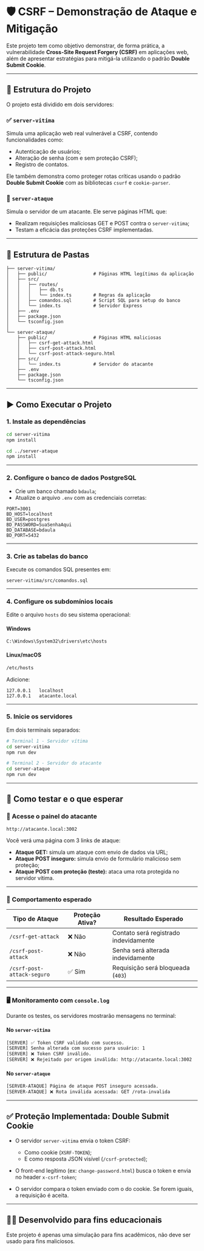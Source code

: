 
# 🛡️ CSRF – Demonstração de Ataque e Mitigação

Este projeto tem como objetivo demonstrar, de forma prática, a vulnerabilidade **Cross-Site Request Forgery (CSRF)** em aplicações web, além de apresentar estratégias para mitigá-la utilizando o padrão **Double Submit Cookie**.

---

## 🧩 Estrutura do Projeto

O projeto está dividido em dois servidores:

### ✅ `server-vitima`
Simula uma aplicação web real vulnerável a CSRF, contendo funcionalidades como:

- Autenticação de usuários;
- Alteração de senha (com e sem proteção CSRF);
- Registro de contatos.

Ele também demonstra como proteger rotas críticas usando o padrão **Double Submit Cookie** com as bibliotecas `csurf` e `cookie-parser`.

### 🚨 `server-ataque`
Simula o servidor de um atacante. Ele serve páginas HTML que:
- Realizam requisições maliciosas GET e POST contra o `server-vitima`;
- Testam a eficácia das proteções CSRF implementadas.

---

## 📁 Estrutura de Pastas

```
├── server-vitima/
│   ├── public/                 # Páginas HTML legítimas da aplicação
│   ├── src/
│   │   ├── routes/
│   │   │   ├── db.ts
│   │   │   └── index.ts        # Regras da aplicação
│   │   ├── comandos.sql        # Script SQL para setup do banco
│   │   └── index.ts            # Servidor Express
│   ├── .env
│   ├── package.json
│   └── tsconfig.json
│
└── server-ataque/
    ├── public/                 # Páginas HTML maliciosas
    │   ├── csrf-get-attack.html
    │   ├── csrf-post-attack.html
    │   └── csrf-post-attack-seguro.html
    ├── src/
    │   └── index.ts            # Servidor do atacante
    ├── .env
    ├── package.json
    └── tsconfig.json
```

---

## ▶️ Como Executar o Projeto

### 1. Instale as dependências

```bash
cd server-vitima
npm install

cd ../server-ataque
npm install
```

---

### 2. Configure o banco de dados PostgreSQL

- Crie um banco chamado `bdaula`;
- Atualize o arquivo `.env` com as credenciais corretas:

```env
PORT=3001
BD_HOST=localhost
BD_USER=postgres
BD_PASSWORD=SuaSenhaAqui
BD_DATABASE=bdaula
BD_PORT=5432
```

---

### 3. Crie as tabelas do banco

Execute os comandos SQL presentes em:

```
server-vitima/src/comandos.sql
```

---

### 4. Configure os subdomínios locais

Edite o arquivo `hosts` do seu sistema operacional:

#### Windows
```
C:\Windows\System32\drivers\etc\hosts
```

#### Linux/macOS
```bash
/etc/hosts
```

Adicione:
```
127.0.0.1   localhost
127.0.0.1   atacante.local
```

---

### 5. Inicie os servidores

Em dois terminais separados:

```bash
# Terminal 1 - Servidor vítima
cd server-vitima
npm run dev

# Terminal 2 - Servidor do atacante
cd server-ataque
npm run dev
```

---

## 🧪 Como testar e o que esperar

### 🔹 Acesse o painel do atacante

```
http://atacante.local:3002
```

Você verá uma página com 3 links de ataque:

- **Ataque GET:** simula um ataque com envio de dados via URL;
- **Ataque POST inseguro:** simula envio de formulário malicioso sem proteção;
- **Ataque POST com proteção (teste):** ataca uma rota protegida no servidor vítima.

---

### 🔹 Comportamento esperado

| Tipo de Ataque              | Proteção Ativa? | Resultado Esperado                  |
|----------------------------|------------------|-------------------------------------|
| `/csrf-get-attack`         | ❌ Não           | Contato será registrado indevidamente |
| `/csrf-post-attack`        | ❌ Não           | Senha será alterada indevidamente     |
| `/csrf-post-attack-seguro` | ✅ Sim           | Requisição será bloqueada (`403`)    |

---

### 🖥️ Monitoramento com `console.log`

Durante os testes, os servidores mostrarão mensagens no terminal:

#### No `server-vitima`

```bash
[SERVER] ✅ Token CSRF validado com sucesso.
[SERVER] Senha alterada com sucesso para usuário: 1
[SERVER] ❌ Token CSRF inválido.
[SERVER] ❌ Rejeitado por origem inválida: http://atacante.local:3002
```

#### No `server-ataque`

```bash
[SERVER-ATAQUE] Página de ataque POST inseguro acessada.
[SERVER-ATAQUE] ❌ Rota inválida acessada: GET /rota-invalida
```

---

## ✅ Proteção Implementada: Double Submit Cookie

- O servidor `server-vitima` envia o token CSRF:
  - Como cookie (`XSRF-TOKEN`);
  - E como resposta JSON visível (`/csrf-protected`);

- O front-end legítimo (ex: `change-password.html`) busca o token e envia no header `x-csrf-token`;

- O servidor compara o token enviado com o do cookie. Se forem iguais, a requisição é aceita.

---

## 👨‍💻 Desenvolvido para fins educacionais

Este projeto é apenas uma simulação para fins acadêmicos, não deve ser usado para fins maliciosos.

